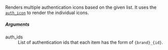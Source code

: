 <p>
  Renders multiple authentication icons based on the given list. It uses
  the <a href="#utils.auth_icon"><code>auth_icon</code></a> to render the
  individual icons.
</p>

<h5>Arguments</h5>
<dl>
  <dt>auth_ids</dt>
  <dd>
    List of authentication ids that each item has the form of
    <code>{brand}_{id}</code>.
  </dd>
</dl>

